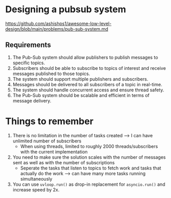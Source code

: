 # Designing a pubsub system

https://github.com/ashishps1/awesome-low-level-design/blob/main/problems/pub-sub-system.md

## Requirements

1. The Pub-Sub system should allow publishers to publish messages to specific topics.
2. Subscribers should be able to subscribe to topics of interest and receive messages published to those topics.
3. The system should support multiple publishers and subscribers.
4. Messages should be delivered to all subscribers of a topic in real-time.
5. The system should handle concurrent access and ensure thread safety.
6. The Pub-Sub system should be scalable and efficient in terms of message delivery.


# Things to remember

1. There is no limitation in the number of tasks created --> I can have unlimited number of subscribers
    - When using threads, limited to roughly 2000 threads/subscribers with the current implementation
2. You need to make sure the solution scales with the number of messages sent as well as with the number of subscriptions
    - Seperate the tasks that listen to topics to fetch work and tasks that actually do the work --> can have many more tasks
    running simultaneously
3. You can use `uvloop.run()` as drop-in replacement for `asyncio.run()` and increase speed by 2x.